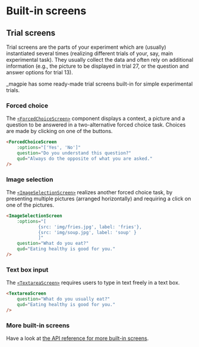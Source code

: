 # Built-in screens

## Trial screens
Trial screens are the parts of your experiment which are (usually) instantiated several times (realizing different
trials of your, say, main experimental task). They usually collect the data and often rely on
additional information (e.g., the picture to be displayed in trial 27, or the question and answer
options for trial 13).

_magpie has some ready-made trial screens built-in for simple experimental trials.

### Forced choice
The [`<ForcedChoiceScreen>`](https://magpie-reference.netlify.app/#forcedchoicescreen) component displays a context, a picture and a question to be answered in a two-alternative forced choice task.
Choices are made by clicking on one of the buttons.

```html
<ForcedChoiceScreen
    :options="['Yes', 'No']"
    question="Do you understand this question?"
    qud="Always do the opposite of what you are asked."
/>
```

### Image selection
The [`<ImageSelectionScreen>`](https://magpie-reference.netlify.app/#imageselectionscreen) realizes another forced choice task, by presenting multiple pictures (arranged horizontally) and
requiring a click on one of the pictures.

```html
<ImageSelectionScreen
    :options="[
            {src: 'img/fries.jpg', label: 'fries'},
            {src: 'img/soup.jpg', label: 'soup' }
            ]"
    question="What do you eat?"
    qud="Eating healthy is good for you."
/>
```

### Text box input
The [`<TextareaScreen>`](https://magpie-reference.netlify.app/#textareascreen) requires users to type in text freely in a text box.
```html
<TextareaScreen
    question="What do you usually eat?"
    qud="Eating healthy is good for you."
/>
```

### More built-in screens
Have a look at [the API reference for more built-in screens](https://magpie-reference.netlify.app/#screens).
